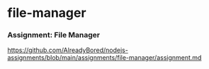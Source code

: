 # file-manager

### Assignment: File Manager
https://github.com/AlreadyBored/nodejs-assignments/blob/main/assignments/file-manager/assignment.md

